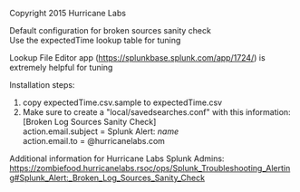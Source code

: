 Copyright 2015 Hurricane Labs

Default configuration for broken sources sanity check  
Use the expectedTime lookup table for tuning

Lookup File Editor app (https://splunkbase.splunk.com/app/1724/) is extremely helpful for tuning

Installation steps:
1. copy expectedTime.csv.sample to expectedTime.csv
2. Make sure to create a "local/savedsearches.conf" with this information:  
[Broken Log Sources Sanity Check]  
action.email.subject = <shorname> Splunk Alert: $name$  
action.email.to = <you>@hurricanelabs.com


Additional information for Hurricane Labs Splunk Admins:  
<https://zombiefood.hurricanelabs.rsoc/ops/Splunk_Troubleshooting_Alerting#Splunk_Alert:_Broken_Log_Sources_Sanity_Check>
